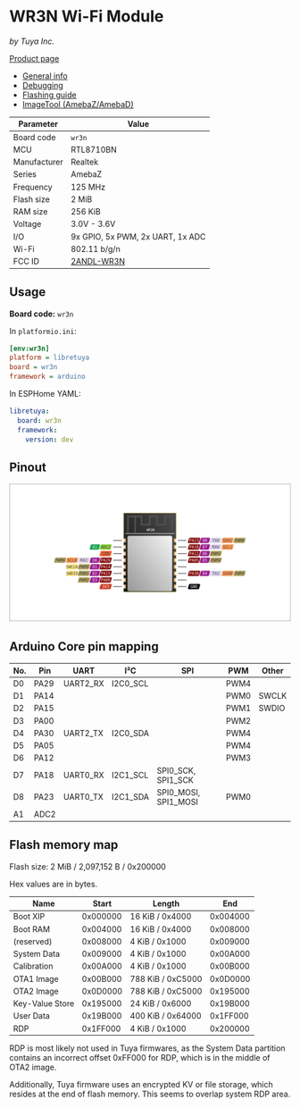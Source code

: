 # WR3N Wi-Fi Module

*by Tuya Inc.*

[Product page](https://developer.tuya.com/en/docs/iot/wr3n-datasheet?id=K98zdx31ztdge)

- [General info](../../docs/platform/realtek/README.md)
- [Debugging](../../docs/platform/realtek/debugging.md)
- [Flashing guide](../../docs/platform/realtek-ambz/flashing.md)
- [ImageTool (AmebaZ/AmebaD)](https://images.tuyacn.com/smart/Image_Tool/Image_Tool.zip)

Parameter    | Value
-------------|------------------------------------------
Board code   | `wr3n`
MCU          | RTL8710BN
Manufacturer | Realtek
Series       | AmebaZ
Frequency    | 125 MHz
Flash size   | 2 MiB
RAM size     | 256 KiB
Voltage      | 3.0V - 3.6V
I/O          | 9x GPIO, 5x PWM, 2x UART, 1x ADC
Wi-Fi        | 802.11 b/g/n
FCC ID       | [2ANDL-WR3N](https://fccid.io/2ANDL-WR3N)

## Usage

**Board code:** `wr3n`

In `platformio.ini`:

```ini
[env:wr3n]
platform = libretuya
board = wr3n
framework = arduino
```

In ESPHome YAML:

```yaml
libretuya:
  board: wr3n
  framework:
    version: dev
```

## Pinout

![Pinout](pinout_wr3n.svg)

## Arduino Core pin mapping

No. | Pin  | UART     | I²C      | SPI                  | PWM  | Other
----|------|----------|----------|----------------------|------|------
D0  | PA29 | UART2_RX | I2C0_SCL |                      | PWM4 |
D1  | PA14 |          |          |                      | PWM0 | SWCLK
D2  | PA15 |          |          |                      | PWM1 | SWDIO
D3  | PA00 |          |          |                      | PWM2 |
D4  | PA30 | UART2_TX | I2C0_SDA |                      | PWM4 |
D5  | PA05 |          |          |                      | PWM4 |
D6  | PA12 |          |          |                      | PWM3 |
D7  | PA18 | UART0_RX | I2C1_SCL | SPI0_SCK, SPI1_SCK   |      |
D8  | PA23 | UART0_TX | I2C1_SDA | SPI0_MOSI, SPI1_MOSI | PWM0 |
A1  | ADC2 |          |          |                      |      |

## Flash memory map

Flash size: 2 MiB / 2,097,152 B / 0x200000

Hex values are in bytes.

Name            | Start    | Length            | End
----------------|----------|-------------------|---------
Boot XIP        | 0x000000 | 16 KiB / 0x4000   | 0x004000
Boot RAM        | 0x004000 | 16 KiB / 0x4000   | 0x008000
(reserved)      | 0x008000 | 4 KiB / 0x1000    | 0x009000
System Data     | 0x009000 | 4 KiB / 0x1000    | 0x00A000
Calibration     | 0x00A000 | 4 KiB / 0x1000    | 0x00B000
OTA1 Image      | 0x00B000 | 788 KiB / 0xC5000 | 0x0D0000
OTA2 Image      | 0x0D0000 | 788 KiB / 0xC5000 | 0x195000
Key-Value Store | 0x195000 | 24 KiB / 0x6000   | 0x19B000
User Data       | 0x19B000 | 400 KiB / 0x64000 | 0x1FF000
RDP             | 0x1FF000 | 4 KiB / 0x1000    | 0x200000

RDP is most likely not used in Tuya firmwares, as the System Data partition contains an incorrect offset 0xFF000 for RDP, which is in the middle of OTA2 image.

Additionally, Tuya firmware uses an encrypted KV or file storage, which resides at the end of flash memory. This seems to overlap system RDP area.
